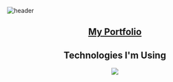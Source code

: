 ![header](https://capsule-render.vercel.app/api?type=waving&color=0:2d1da3,100:f07422&height=150&section=header&text=Isaac's%20Profile&fontSize=90&fontColor=0D1117&animation=fadeIn)
<h2 align="center"><a href="https://css-enjoyer.github.io/portfolio/">My Portfolio</a></h1>
<h2 align="center">Technologies I'm Using</h1>
<p align="center">
  <a href="https://skillicons.dev">
    <img src="https://skillicons.dev/icons?i=java,nodejs,react,js,html,css,sass,mysql,php,dotnet,figma,ps,vscode,eclipse,webpack,git,github,bash,stackoverflow" />
  </a>
</p>


